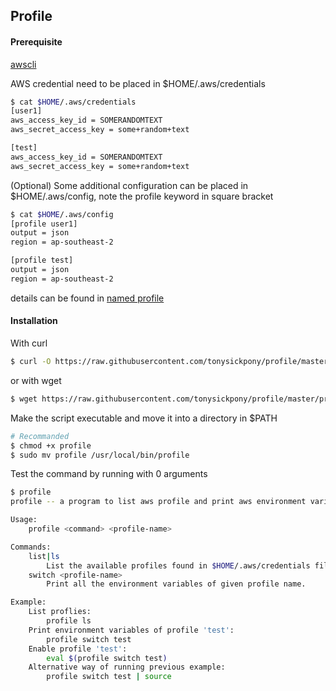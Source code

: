 ## Profile

#### Prerequisite

[awscli](https://docs.aws.amazon.com/cli/latest/userguide/installing.html)

AWS credential need to be placed in $HOME/.aws/credentials

```bash
$ cat $HOME/.aws/credentials
[user1]
aws_access_key_id = SOMERANDOMTEXT
aws_secret_access_key = some+random+text

[test]
aws_access_key_id = SOMERANDOMTEXT
aws_secret_access_key = some+random+text
```

(Optional) Some additional configuration can be placed in $HOME/.aws/config, note the profile keyword in square bracket
```bash
$ cat $HOME/.aws/config
[profile user1]
output = json
region = ap-southeast-2

[profile test]
output = json
region = ap-southeast-2
```

details can be found in [named profile](https://docs.aws.amazon.com/cli/latest/userguide/cli-multiple-profiles.html)

#### Installation

With curl
```bash
$ curl -O https://raw.githubusercontent.com/tonysickpony/profile/master/profile
```

or with wget
```bash
$ wget https://raw.githubusercontent.com/tonysickpony/profile/master/profile
```

Make the script executable and move it into a directory in $PATH
```bash
# Recommanded
$ chmod +x profile
$ sudo mv profile /usr/local/bin/profile
```

Test the command by running with 0 arguments
```bash
$ profile
profile -- a program to list aws profile and print aws environment variables of given profile.

Usage: 
    profile <command> <profile-name>

Commands:
    list|ls
        List the available profiles found in $HOME/.aws/credentials file.
    switch <profile-name>
        Print all the environment variables of given profile name.

Example:
    List proflies:
        profile ls
    Print environment variables of profile 'test':
        profile switch test
    Enable profile 'test':
        eval $(profile switch test)
    Alternative way of running previous example:
        profile switch test | source
```
